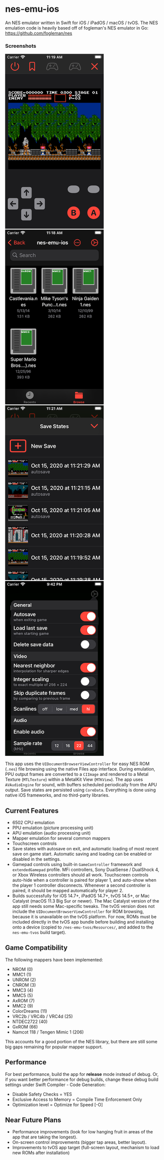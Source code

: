 #  nes-emu-ios

An NES emulator written in Swift for iOS / iPadOS / macOS / tvOS.  The NES emulation code is heavily based off of fogleman's NES emulator in Go: https://github.com/fogleman/nes 

### Screenshots
![NesRomViewController](/screenshots/screenshot01.png?raw=true) ![UIDocumentBrowserViewController](/screenshots/screenshot02.png?raw=true) ![ConsoleStateViewController](/screenshots/screenshot03.png?raw=true) ![SettingsViewController](/screenshots/screenshot04.png?raw=true)

This app uses the `UIDocumentBrowserViewController` for easy NES ROM (`.nes`) file browsing using the native Files app interface.  During emulation, PPU output frames are converted to a `CIImage` and rendered to a Metal Texture (`MTLTexture`) within a MetalKit View (`MTKView`).  The app uses `AVAudioEngine` for sound, with buffers scheduled periodically from the APU output.  Save states are persisted using `CoreData`.  Everything is done using native iOS frameworks, and no third-party libraries.


## Current Features
- 6502 CPU emulation
- PPU emulation (picture processing unit)
- APU emulation (audio processing unit)
- Mapper emulation for several common mappers
- Touchscreen controls
- Save states with autosave on exit, and automatic loading of most recent save on game start.  Automatic saving and loading can be enabled or disabled in the settings.
- Gamepad controls using built-in `GameController` framework and `extendedGamepad` profile.  MFi controllers, Sony DualSense / DualShock 4, or Xbox Wireless controllers should all work.  Touchscreen controls auto-hide when a controller is paired for player 1, and auto-show when the player 1 controller disconnects.  Whenever a second controller is paired, it should be mapped automatically for player 2.
- Builds successfully for iOS 14.7+, iPadOS 14.7+, tvOS 14.5+, or Mac Catalyst (macOS 11.3 Big Sur or newer).  The Mac Catalyst version of the app still needs some Mac-specific tweaks.  The tvOS version does not include the `UIDocumentBrowserViewController` for ROM browsing, because it is unavailable on the tvOS platform.  For now, ROMs must be included directly in the tvOS app bundle before building and installing onto a device (copied to `/nes-emu-tvos/Resources/`, and added to the `nes-emu-tvos` build target).


## Game Compatibility 
The following mappers have been implemented:

-  NROM (0)
-  MMC1 (1)
-  UNROM (2)
-  CNROM (3)
-  MMC3 (4)
-  MMC5 (5) 
-  AxROM (7)
-  MMC2 (9)
-  ColorDreams (11)
-  VRC2b / VRC4b / VRC4d (25)
-  NTDEC2722 (40)
-  GxROM (66)
-  Namcot 118 / Tengen Mimic 1 (206)

This accounts for a good portion of the NES library, but there are still some big gaps remaining for popular mapper support.


## Performance
For best performance, build the app for **release** mode instead of debug.  Or, if you want better performance for debug builds, change these debug build settings under Swift Compiler - Code Generation:
- Disable Safety Checks = YES
- Exclusive Access to Memory = Compile Time Enforcement Only
- Optimization level = Optimize for Speed [-O]


## Near Future Plans
- Performance improvements (look for low hanging fruit in areas of the app that are taking the longest).
- On-screen control improvements (bigger tap areas, better layout).
- Improvements to tvOS app target (full-screen layout, mechanism to load new ROMs after installation)

